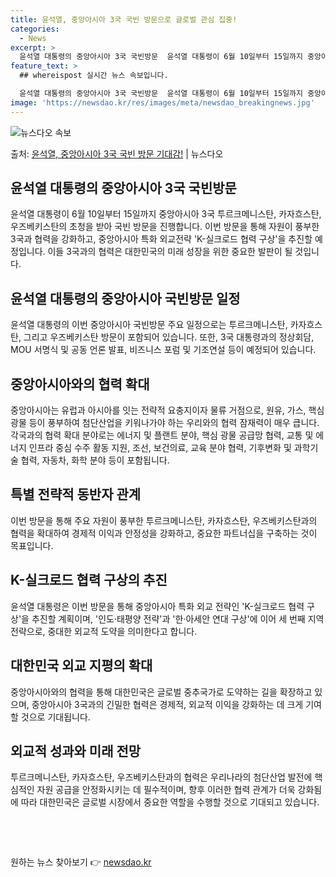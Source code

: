 ```yaml
---
title: 윤석열, 중앙아시아 3국 국빈 방문으로 글로벌 관심 집중!
categories:
  - News
excerpt: >
  윤석열 대통령의 중앙아시아 3국 국빈방문  윤석열 대통령이 6월 10일부터 15일까지 중앙아시아 3국 투르크…
feature_text: >
  ## whereispost 실시간 뉴스 속보입니다.

  윤석열 대통령의 중앙아시아 3국 국빈방문  윤석열 대통령이 6월 10일부터 15일까지 중앙아시아 3국 투르크…
image: 'https://newsdao.kr/res/images/meta/newsdao_breakingnews.jpg'
---
```


![뉴스다오 속보](https://newsdao.kr/res/images/meta/newsdao_breakingnews.jpg)

<p>출처: <a href="https://newsdao.kr/4163" rel="dofollow">윤석열, 중앙아시아 3국 국빈 방문 기대감!</a> | 뉴스다오</p>

<h2 data-ke-size="size26">윤석열 대통령의 중앙아시아 3국 국빈방문</h2>
<p data-ke-size="size16">윤석열 대통령이 6월 10일부터 15일까지 중앙아시아 3국 투르크메니스탄, 카자흐스탄, 우즈베키스탄의 초청을 받아 국빈 방문을 진행합니다. 이번 방문을 통해 자원이 풍부한 3국과 협력을 강화하고, 중앙아시아 특화 외교전략 'K-실크로드 협력 구상'을 추진할 예정입니다. 이들 3국과의 협력은 대한민국의 미래 성장을 위한 중요한 발판이 될 것입니다.</p>

<h2 data-ke-size="size24">윤석열 대통령의 중앙아시아 국빈방문 일정</h2>
<p data-ke-size="size16">윤석열 대통령의 이번 중앙아시아 국빈방문 주요 일정으로는 투르크메니스탄, 카자흐스탄, 그리고 우즈베키스탄 방문이 포함되어 있습니다. 또한, 3국 대통령과의 정상회담, MOU 서명식 및 공동 언론 발표, 비즈니스 포럼 및 기조연설 등이 예정되어 있습니다.</p>

<h2 data-ke-size="size24">중앙아시아와의 협력 확대</h2>
<p data-ke-size="size16">중앙아시아는 유럽과 아시아를 잇는 전략적 요충지이자 물류 거점으로, 원유, 가스, 핵심 광물 등이 풍부하여 첨단산업을 키워나가야 하는 우리와의 협력 잠재력이 매우 큽니다. 각국과의 협력 확대 분야로는 에너지 및 플랜트 분야, 핵심 광물 공급망 협력, 교통 및 에너지 인프라 중심 수주 활동 지원, 조선, 보건의료, 교육 분야 협력, 기후변화 및 과학기술 협력, 자동차, 화학 분야 등이 포함됩니다.</p>

<h2 data-ke-size="size24">특별 전략적 동반자 관계</h2>
<p data-ke-size="size16">이번 방문을 통해 주요 자원이 풍부한 투르크메니스탄, 카자흐스탄, 우즈베키스탄과의 협력을 확대하여 경제적 이익과 안정성을 강화하고, 중요한 파트너십을 구축하는 것이 목표입니다.</p>

<h2 data-ke-size="size24">K-실크로드 협력 구상의 추진</h2>
<p data-ke-size="size16">윤석열 대통령은 이번 방문을 통해 중앙아시아 특화 외교 전략인 'K-실크로드 협력 구상'을 추진할 계획이며, '인도·태평양 전략'과 '한·아세안 연대 구상'에 이어 세 번째 지역 전략으로, 중대한 외교적 도약을 의미한다고 합니다.</p>

<h2 data-ke-size="size24">대한민국 외교 지평의 확대</h2>
<p data-ke-size="size16">중앙아시아와의 협력을 통해 대한민국은 글로벌 중추국가로 도약하는 길을 확장하고 있으며, 중앙아시아 3국과의 긴밀한 협력은 경제적, 외교적 이익을 강화하는 데 크게 기여할 것으로 기대됩니다.</p>

<h2 data-ke-size="size24">외교적 성과와 미래 전망</h2>
<p data-ke-size="size16">투르크메니스탄, 카자흐스탄, 우즈베키스탄과의 협력은 우리나라의 첨단산업 발전에 핵심적인 자원 공급을 안정화시키는 데 필수적이며, 향후 이러한 협력 관계가 더욱 강화됨에 따라 대한민국은 글로벌 시장에서 중요한 역할을 수행할 것으로 기대되고 있습니다.</p>

<p data-ke-size="size16">&nbsp;</p>
<p data-ke-size="size16">&nbsp;</p> 

원하는 뉴스 찾아보기 👉 <a href="https://newsdao.kr" rel="dofollow">newsdao.kr</a>


